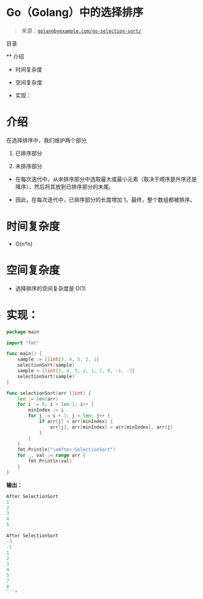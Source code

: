 <!--yml

类别：未分类

日期：2024-10-13 06:06:18

-->

# Go（Golang）中的选择排序

> 来源：[`golangbyexample.com/go-selection-sort/`](https://golangbyexample.com/go-selection-sort/)

目录

**   介绍

+   时间复杂度

+   空间复杂度

+   实现：

# **介绍**

在选择排序中，我们维护两个部分

1.  已排序部分

1.  未排序部分

+   在每次迭代中，从未排序部分中选取最大或最小元素（取决于顺序是升序还是降序），然后将其放到已排序部分的末尾。

+   因此，在每次迭代中，已排序部分的长度增加 1。最终，整个数组都被排序。

# **时间复杂度**

+   O(n*n)

# **空间复杂度**

+   选择排序的空间复杂度是 O(1)

# **实现：**

```go
package main

import "fmt"

func main() {
    sample := []int{3, 4, 5, 2, 1}
    selectionSort(sample)
    sample = []int{3, 4, 5, 2, 1, 7, 8, -1, -3}
    selectionSort(sample)
}

func selectionSort(arr []int) {
    len := len(arr)
    for i := 0; i < len-1; i++ {
        minIndex := i
        for j := i + 1; j < len; j++ {
            if arr[j] < arr[minIndex] {
                arr[j], arr[minIndex] = arr[minIndex], arr[j]
            }
        }
    }
    fmt.Println("\nAfter SelectionSort")
    for _, val := range arr {
        fmt.Println(val)
    }
}
```

**输出：**

```go
After SelectionSort
1
2
3
4
5

After SelectionSort
-3
-1
1
2
3
4
5
7
8
```*
